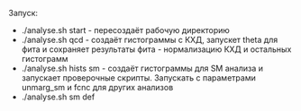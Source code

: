 Запуск:
  * ./analyse.sh start - пересоздаёт рабочую директорию
  * ./analyse.sh qcd   - создаёт гистограммы с КХД, запускет theta для фита и сохраняет результаты фита - нормализацию КХД и остальных гистограмм
  * ./analyse.sh hists sm - создаёт гистограммы для SM анализа и запускает проверочные скрипты. Запускать с параметрами unmarg_sm и fcnc для других анализов
  * ./analyse.sh sm def
